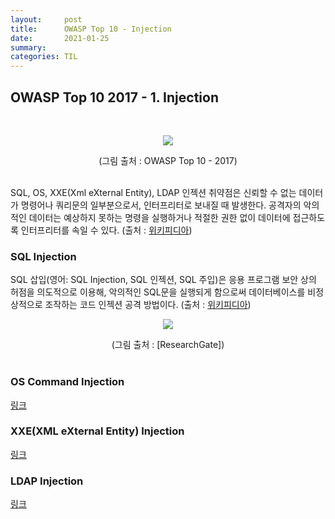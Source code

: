 ```yaml
---
layout:     post
title:      OWASP Top 10 - Injection
date:       2021-01-25
summary:	
categories: TIL
---
```


## OWASP Top 10 2017 - 1. Injection

<br>
<p align="center"><img src="https://user-images.githubusercontent.com/75083364/105845439-0ee36100-601e-11eb-8588-ce8b76d02d11.png"></p>
<center>(그림 출처 : OWASP Top 10 - 2017)</center><br>

SQL, OS, XXE(Xml eXternal Entity), LDAP 인젝션 취약점은 신뢰할 수 없는 데이터가 명령어나 쿼리문의 일부분으로서, 인터프리터로 보내질 때 발생한다. 공격자의 악의적인 데이터는 예상하지 못하는 명령을 실행하거나 적절한 권한 없이 데이터에 접근하도록 인터프리터를 속일 수 있다. (출처 : [위키피디아](https://ko.wikipedia.org/wiki/OWASP))

### SQL Injection

SQL 삽입(영어: SQL Injection, SQL 인젝션, SQL 주입)은 응용 프로그램 보안 상의 허점을 의도적으로 이용해, 악의적인 SQL문을 실행되게 함으로써 데이터베이스를 비정상적으로 조작하는 코드 인젝션 공격 방법이다. (출처 : [위키피디아](https://ko.wikipedia.org/wiki/SQL_%EC%82%BD%EC%9E%85))

<p align="center"><img src="https://www.researchgate.net/profile/Muhammad_Iqbal211/publication/322250414/figure/fig3/AS:579066325864448@1515071578177/A-SQL-injection-attack.png"></p>
<center>(그림 출처 : [ResearchGate])</center><br>

### OS Command Injection

[링크](https://portswigger.net/web-security/os-command-injection)

### XXE(XML eXternal Entity) Injection

[링크](https://portswigger.net/web-security/xxe)

### LDAP Injection

[링크](https://cwe.mitre.org/data/definitions/90.html)